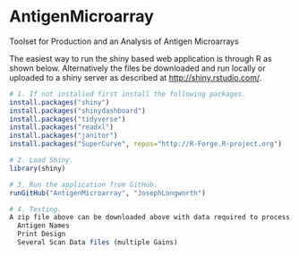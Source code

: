 # AntigenMicroarray
Toolset for Production and an Analysis of Antigen Microarrays


The easiest way to run the shiny based web application is through R as shown below. Alternatively the files be downloaded and run locally or uploaded to a shiny server as described at http://shiny.rstudio.com/.

```R
# 1. If not installed first install the following packages.
install.packages("shiny")
install.packages("shinydashboard")
install.packages("tidyverse")
install.packages("readxl")
install.packages("janitor")
install.packages("SuperCurve", repos="http://R-Forge.R-project.org")

# 2. Load Shiny.
library(shiny)

# 3. Run the application from GitHub.
runGitHub("AntigenMicroarray", "JosephLongworth")

# 4. Testing.
A zip file above can be downloaded above with data required to process a single antigen array.
  Antigen Names
  Print Design
  Several Scan Data files (multiple Gains)
